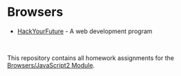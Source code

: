 # Browsers

* [HackYourFuture](https://github.com/HackYourFuture) - A web development program

<br/>

This repository contains all homework assignments for the [Browsers/JavaScript2 Module](https://github.com/HackYourFuture/Browsers).
